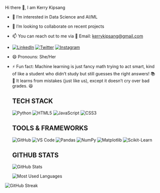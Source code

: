   Hi there 👋, I am Kerry Kipsang

- 👀 I’m interested in Data Science and AI/ML
- 💞️ I’m looking to collaborate on recent projects
- 📫 You can reach out to me via 📧 Email: [kerrykipsang@gmail.com](kerrykipsang@gmail.com.com)
- [![LinkedIn](https://img.shields.io/badge/LinkedIn-blue?style=for-the-badge&logo=linkedin)](https://www.linkedin.com/in/kerry-kipsang-6a91ba32a/)
[![Twitter](https://img.shields.io/badge/Twitter-blue?style=for-the-badge&logo=twitter)](https://x.com/KipsangKerry?t=YOowjAhIRlYbEeOovA24Pw&s=09)
[![Instagram](https://img.shields.io/badge/Instagram-purple?style=for-the-badge&logo=instagram)](https://www.instagram.com/kerry_kipsang/profilecard/?igsh=MTBxajJ0am04cm05aw==)


- 😄 Pronouns: She/Her
- ⚡ Fun fact:  Machine learning is just fancy math trying to act smart, kind of like a student who didn’t study but still guesses the right answers! 📚🎯 It learns from mistakes (just like us), except it doesn’t cry over bad grades. 😆


  ## TECH STACK
  ![Python](https://img.shields.io/badge/Python-blue?style=for-the-badge)
  ![HTML5](https://img.shields.io/badge/HTML5-red?style=for-the-badge)
  ![JavaScript](https://img.shields.io/badge/JavaScript-yellow?style=for-the-badge)
  ![CSS3](https://img.shields.io/badge/CSS3-blue?style=for-the-badge)


  ## TOOLS & FRAMEWORKS
  ![GitHub](https://img.shields.io/badge/GitHub-black?style=for-the-badge)
  ![VS Code](https://img.shields.io/badge/VS%20Code-blue?style=for-the-badge)
  ![Pandas](https://img.shields.io/badge/Pandas-150458?style=for-the-badge&logo=pandas)
  ![NumPy](https://img.shields.io/badge/NumPy-013243?style=for-the-badge&logo=numpy)
  ![Matplotlib](https://img.shields.io/badge/Matplotlib-%23ffffff.svg?style=for-the-badge&logo=matplotlib)
  ![Scikit-Learn](https://img.shields.io/badge/Scikit--Learn-F7931E?style=for-the-badge&logo=scikit-learn)
  

  ## GITHUB STATS
  ![GitHub Stats](https://github-readme-stats.vercel.app/api?username=kxrrym03&show_icons=true&theme=dark)

  ![Most Used Languages](https://github-readme-stats.vercel.app/api/top-langs/?username=kxrrym03&langs_count=6&theme=dark)

 ![GitHub Streak](https://streak-stats.demolab.com/?user=kxrrym03&theme=dark)


  

<!---
kxrrym03/kxrrym03 is a ✨ special ✨ repository because its `README.md` (this file) appears on your GitHub profile.
You can click the Preview link to take a look at your changes.
--->
